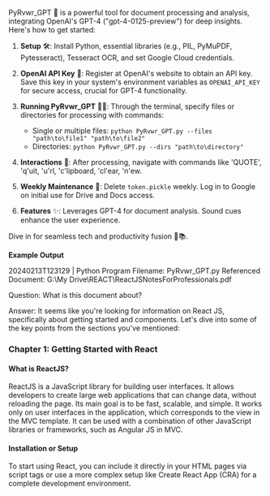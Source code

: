 PyRvwr_GPT 🌟 is a powerful tool for document processing and analysis, integrating OpenAI's GPT-4 ("gpt-4-0125-preview") for deep insights. Here's how to get started:

1. **Setup** 🛠️: Install Python, essential libraries (e.g., PIL, PyMuPDF, Pytesseract), Tesseract OCR, and set Google Cloud credentials.

2. **OpenAI API Key** 🔑: Register at OpenAI's website to obtain an API key. Save this key in your system's environment variables as `OPENAI_API_KEY` for secure access, crucial for GPT-4 functionality.

3. **Running PyRvwr_GPT** 🏃‍♂️: Through the terminal, specify files or directories for processing with commands:
   - Single or multiple files: `python PyRvwr_GPT.py --files "path\to\file1" "path\to\file2"`
   - Directories: `python PyRvwr_GPT.py --dirs "path\to\directory"`

4. **Interactions** 💬: After processing, navigate with commands like 'QUOTE', 'q'uit, 'u'rl, 'c'lipboard, 'cl'ear, 'n'ew.

5. **Weekly Maintenance** 🔄: Delete `token.pickle` weekly. Log in to Google on initial use for Drive and Docs access.

6. **Features** ✨: Leverages GPT-4 for document analysis. Sound cues enhance the user experience.

Dive in for seamless tech and productivity fusion 🚀📚.

**Example Output**

20240213T123129 | Python Program Filename: PyRvwr_GPT.py
Referenced Document: G:\My Drive\REACT\ReactJSNotesForProfessionals.pdf

Question:
What is this document about?

Answer:
It seems like you're looking for information on React JS, specifically about getting started and components. Let's dive into some of the key points from the sections you've mentioned:

### Chapter 1: Getting Started with React

#### What is ReactJS?
ReactJS is a JavaScript library for building user interfaces. It allows developers to create large web applications that can change data, without reloading the page. Its main goal is to be fast, scalable, and simple. It works only on user interfaces in the application, which corresponds to the view in the MVC template. It can be used with a combination of other JavaScript libraries or frameworks, such as Angular JS in MVC.

#### Installation or Setup
To start using React, you can include it directly in your HTML pages via script tags or use a more complex setup like Create React App (CRA) for a complete development environment.

